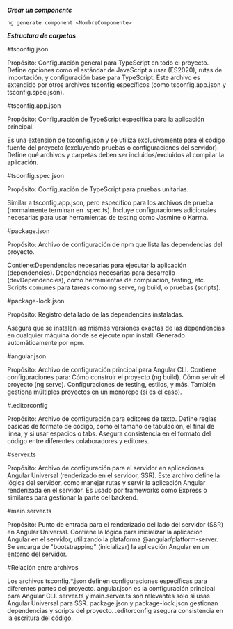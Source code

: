 ***Crear un componente***

`ng generate component <NombreComponente>`

***Estructura de carpetas***

#tsconfig.json

Propósito: Configuración general para TypeScript en todo el proyecto. Define opciones como el estándar de JavaScript a usar (ES2020), rutas de importación, y configuración base para TypeScript. Este archivo es extendido por otros archivos tsconfig específicos (como tsconfig.app.json y tsconfig.spec.json).

#tsconfig.app.json

Propósito: Configuración de TypeScript específica para la aplicación principal.

Es una extensión de tsconfig.json y se utiliza exclusivamente para el código fuente del proyecto (excluyendo pruebas o configuraciones del servidor). Define qué archivos y carpetas deben ser incluidos/excluidos al compilar la aplicación.

#tsconfig.spec.json

Propósito: Configuración de TypeScript para pruebas unitarias.

Similar a tsconfig.app.json, pero específico para los archivos de prueba (normalmente terminan en .spec.ts). Incluye configuraciones adicionales necesarias para usar herramientas de testing como Jasmine o Karma.

#package.json

Propósito: Archivo de configuración de npm que lista las dependencias del proyecto.

Contiene:Dependencias necesarias para ejecutar la aplicación (dependencies). Dependencias necesarias para desarrollo (devDependencies), como herramientas de compilación, testing, etc. Scripts comunes para tareas como ng serve, ng build, o pruebas (scripts).

#package-lock.json

Propósito: Registro detallado de las dependencias instaladas.

Asegura que se instalen las mismas versiones exactas de las dependencias en cualquier máquina donde se ejecute npm install. Generado automáticamente por npm.

#angular.json

Propósito: Archivo de configuración principal para Angular CLI. Contiene configuraciones para: Cómo construir el proyecto (ng build). Cómo servir el proyecto (ng serve). Configuraciones de testing, estilos, y más. También gestiona múltiples proyectos en un monorepo (si es el caso).

#.editorconfig

Propósito: Archivo de configuración para editores de texto. Define reglas básicas de formato de código, como el tamaño de tabulación, el final de línea, y si usar espacios o tabs. Asegura consistencia en el formato del código entre diferentes colaboradores y editores.

#server.ts

Propósito: Archivo de configuración para el servidor en aplicaciones Angular Universal (renderizado en el servidor, SSR). Este archivo define la lógica del servidor, como manejar rutas y servir la aplicación Angular renderizada en el servidor. Es usado por frameworks como Express o similares para gestionar la parte del backend.

#main.server.ts

Propósito: Punto de entrada para el renderizado del lado del servidor (SSR) en Angular Universal. Contiene la lógica para inicializar la aplicación Angular en el servidor, utilizando la plataforma @angular/platform-server. Se encarga de "bootstrapping" (inicializar) la aplicación Angular en un entorno del servidor.

#Relación entre archivos

Los archivos tsconfig.*.json definen configuraciones específicas para diferentes partes del proyecto. angular.json es la configuración principal para Angular CLI. server.ts y main.server.ts son relevantes solo si usas Angular Universal para SSR. package.json y package-lock.json gestionan dependencias y scripts del proyecto. .editorconfig asegura consistencia en la escritura del código.
